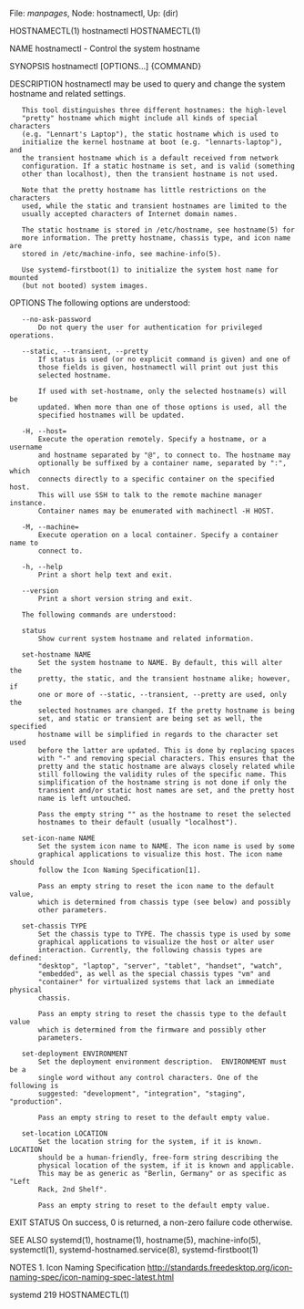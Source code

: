 File: *manpages*,  Node: hostnamectl,  Up: (dir)

HOSTNAMECTL(1)                    hostnamectl                   HOSTNAMECTL(1)



NAME
       hostnamectl - Control the system hostname

SYNOPSIS
       hostnamectl [OPTIONS...] {COMMAND}

DESCRIPTION
       hostnamectl may be used to query and change the system hostname and
       related settings.

       This tool distinguishes three different hostnames: the high-level
       "pretty" hostname which might include all kinds of special characters
       (e.g. "Lennart's Laptop"), the static hostname which is used to
       initialize the kernel hostname at boot (e.g. "lennarts-laptop"), and
       the transient hostname which is a default received from network
       configuration. If a static hostname is set, and is valid (something
       other than localhost), then the transient hostname is not used.

       Note that the pretty hostname has little restrictions on the characters
       used, while the static and transient hostnames are limited to the
       usually accepted characters of Internet domain names.

       The static hostname is stored in /etc/hostname, see hostname(5) for
       more information. The pretty hostname, chassis type, and icon name are
       stored in /etc/machine-info, see machine-info(5).

       Use systemd-firstboot(1) to initialize the system host name for mounted
       (but not booted) system images.

OPTIONS
       The following options are understood:

       --no-ask-password
           Do not query the user for authentication for privileged operations.

       --static, --transient, --pretty
           If status is used (or no explicit command is given) and one of
           those fields is given, hostnamectl will print out just this
           selected hostname.

           If used with set-hostname, only the selected hostname(s) will be
           updated. When more than one of those options is used, all the
           specified hostnames will be updated.

       -H, --host=
           Execute the operation remotely. Specify a hostname, or a username
           and hostname separated by "@", to connect to. The hostname may
           optionally be suffixed by a container name, separated by ":", which
           connects directly to a specific container on the specified host.
           This will use SSH to talk to the remote machine manager instance.
           Container names may be enumerated with machinectl -H HOST.

       -M, --machine=
           Execute operation on a local container. Specify a container name to
           connect to.

       -h, --help
           Print a short help text and exit.

       --version
           Print a short version string and exit.

       The following commands are understood:

       status
           Show current system hostname and related information.

       set-hostname NAME
           Set the system hostname to NAME. By default, this will alter the
           pretty, the static, and the transient hostname alike; however, if
           one or more of --static, --transient, --pretty are used, only the
           selected hostnames are changed. If the pretty hostname is being
           set, and static or transient are being set as well, the specified
           hostname will be simplified in regards to the character set used
           before the latter are updated. This is done by replacing spaces
           with "-" and removing special characters. This ensures that the
           pretty and the static hostname are always closely related while
           still following the validity rules of the specific name. This
           simplification of the hostname string is not done if only the
           transient and/or static host names are set, and the pretty host
           name is left untouched.

           Pass the empty string "" as the hostname to reset the selected
           hostnames to their default (usually "localhost").

       set-icon-name NAME
           Set the system icon name to NAME. The icon name is used by some
           graphical applications to visualize this host. The icon name should
           follow the Icon Naming Specification[1].

           Pass an empty string to reset the icon name to the default value,
           which is determined from chassis type (see below) and possibly
           other parameters.

       set-chassis TYPE
           Set the chassis type to TYPE. The chassis type is used by some
           graphical applications to visualize the host or alter user
           interaction. Currently, the following chassis types are defined:
           "desktop", "laptop", "server", "tablet", "handset", "watch",
           "embedded", as well as the special chassis types "vm" and
           "container" for virtualized systems that lack an immediate physical
           chassis.

           Pass an empty string to reset the chassis type to the default value
           which is determined from the firmware and possibly other
           parameters.

       set-deployment ENVIRONMENT
           Set the deployment environment description.  ENVIRONMENT must be a
           single word without any control characters. One of the following is
           suggested: "development", "integration", "staging", "production".

           Pass an empty string to reset to the default empty value.

       set-location LOCATION
           Set the location string for the system, if it is known.  LOCATION
           should be a human-friendly, free-form string describing the
           physical location of the system, if it is known and applicable.
           This may be as generic as "Berlin, Germany" or as specific as "Left
           Rack, 2nd Shelf".

           Pass an empty string to reset to the default empty value.

EXIT STATUS
       On success, 0 is returned, a non-zero failure code otherwise.

SEE ALSO
       systemd(1), hostname(1), hostname(5), machine-info(5), systemctl(1),
       systemd-hostnamed.service(8), systemd-firstboot(1)

NOTES
        1. Icon Naming Specification
           http://standards.freedesktop.org/icon-naming-spec/icon-naming-spec-latest.html



systemd 219                                                     HOSTNAMECTL(1)
